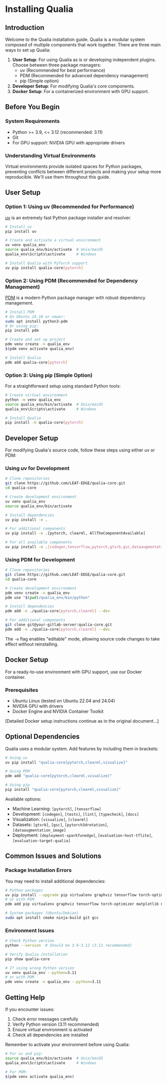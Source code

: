 # Installing Qualia

## Introduction

Welcome to the Qualia installation guide. Qualia is a modular system composed of multiple components that work together. There are three main ways to set up Qualia:

1. **User Setup**: For using Qualia as is or developing independent plugins. Choose between three package managers:
   - uv (Recommended for best performance)
   - PDM (Recommended for advanced dependency management)
   - pip (Simple option)
2. **Developer Setup**: For modifying Qualia's core components.
3. **Docker Setup**: For a containerized environment with GPU support.

## Before You Begin

### System Requirements
- Python >= 3.9, <= 3.12 (recommended: 3.11)
- Git
- For GPU support: NVIDIA GPU with appropriate drivers

### Understanding Virtual Environments

Virtual environments provide isolated spaces for Python packages, preventing conflicts between different projects and making your setup more reproducible. We'll use them throughout this guide.

## User Setup

### Option 1: Using uv (Recommended for Performance)

[uv](https://github.com/astral-sh/uv) is an extremely fast Python package installer and resolver.

```bash
# Install uv
pip install uv

# Create and activate a virtual environment
uv venv qualia_env
source qualia_env/bin/activate  # Unix/macOS
qualia_env\Scripts\activate     # Windows

# Install Qualia with PyTorch support
uv pip install qualia-core[pytorch]
```

### Option 2: Using PDM (Recommended for Dependency Management)

[PDM](https://pdm.fming.dev/) is a modern Python package manager with robust dependency management.

```bash
# Install PDM
# On Ubuntu 24.10 or newer:
sudo apt install python3-pdm
# Or using pip:
pip install pdm

# Create and set up project
pdm venv create -n qualia_env
$(pdm venv activate qualia_env)

# Install Qualia
pdm add qualia-core[pytorch]
```

### Option 3: Using pip (Simple Option)

For a straightforward setup using standard Python tools:

```bash
# Create virtual environment
python -m venv qualia_env
source qualia_env/bin/activate  # Unix/macOS
qualia_env\Scripts\activate     # Windows

# Install Qualia
pip install -U qualia-core[pytorch]
```

## Developer Setup

For modifying Qualia's source code, follow these steps using either uv or PDM:

### Using uv for Development

```bash
# Clone repositories
git clone https://github.com/LEAT-EDGE/qualia-core.git
cd qualia-core

# Create development environment
uv venv qualia_env
source qualia_env/bin/activate

# Install dependencies
uv pip install -e .

# For additional components
uv pip install -e .[pytorch, clearml, AllTheComponentAvailable]

# For all available components
uv pip install -e .[codegen,tensorflow,pytorch,gtsrb,gsc,dataaugmentation_image,clearml,visualize,deployment-sparkfunedge,evaluation-host-tflite,evaluation-target-qualia,tests,lint,typecheck,docs]

```

### Using PDM for Development

```bash
# Clone repositories
git clone https://github.com/LEAT-EDGE/qualia-core.git
cd qualia-core

# Create development environment
pdm venv create -n qualia_env
pdm use "$(pwd)/qualia_env/bin/python"

# Install dependencies
pdm add -e ./qualia-core[pytorch,clearml] --dev

# For additional components
git clone git@your-gitlab-server:qualia-core.git
pdm add -e ./qualia-core[pytorch,clearml] --dev
```

The `-e` flag enables "editable" mode, allowing source code changes to take effect without reinstalling.

## Docker Setup

For a ready-to-use environment with GPU support, use our Docker container.

### Prerequisites
- Ubuntu Linux (tested on Ubuntu 22.04 and 24.04)
- NVIDIA GPU with drivers
- Docker Engine and NVIDIA Container Toolkit

[Detailed Docker setup instructions continue as in the original document...]

## Optional Dependencies

Qualia uses a modular system. Add features by including them in brackets:

```bash
# Using uv
uv pip install "qualia-core[pytorch,clearml,visualize]"

# Using PDM
pdm add "qualia-core[pytorch,clearml,visualize]"

# Using pip
pip install "qualia-core[pytorch,clearml,visualize]"
```

Available options:
- Machine Learning: `[pytorch]`, `[tensorflow]`
- Development: `[codegen]`, `[tests]`, `[lint]`, `[typecheck]`, `[docs]`
- Visualization: `[visualize]`, `[clearml]`
- Datasets: `[gtsrb]`, `[gsc]`, `[pytorch3drotation]`, `[dataaugmentation_image]`
- Deployment: `[deployment-sparkfunedge]`, `[evaluation-host-tflite]`, `[evaluation-target-qualia]`

## Common Issues and Solutions

### Package Installation Errors

You may need to install additional dependencies:

```bash
# Python packages
uv pip install --upgrade pip virtualenv graphviz tensorflow torch-optimizer matplotlib numpy pydot
# or with PDM
pdm add pip virtualenv graphviz tensorflow torch-optimizer matplotlib numpy pydot

# System packages (Ubuntu/Debian)
sudo apt install cmake ninja-build git gcc
```

### Environment Issues

```bash
# Check Python version
python --version  # Should be 3.9-3.12 (3.11 recommended)

# Verify Qualia installation
pip show qualia-core

# If using wrong Python version
uv venv qualia_env --python=3.11
# or with PDM
pdm venv create -n qualia_env --python=3.11
```

## Getting Help

If you encounter issues:
1. Check error messages carefully
2. Verify Python version (3.11 recommended)
3. Ensure virtual environment is activated
4. Check all dependencies are installed

Remember to activate your environment before using Qualia:
```bash
# For uv and pip:
source qualia_env/bin/activate  # Unix/macOS
qualia_env\Scripts\activate     # Windows

# For PDM:
$(pdm venv activate qualia_env)
```